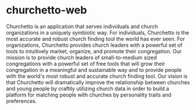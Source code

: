 # churchetto-web
Churchetto is an application that serves individuals and church organizations in a uniquely symbiotic way. For individuals, Churchetto is the most accurate and robust church finding tool the world has ever seen. For organizations, Churchetto provides church leaders with a powerful set of tools to intuitively market, organize, and promote their congregation.
Our mission is to provide church leaders of small-to-medium sized congregations with a powerful set of free tools that will grow their congregation in a meaningful and sustainable way and to provide people with the world's most robust and accurate church finding tool.
Our vision is that Churchetto will dramatically improve the relationship between churches and young people by craftily utilizing church data in order to build a platform for matching people with churches by personality traits and preferences.
